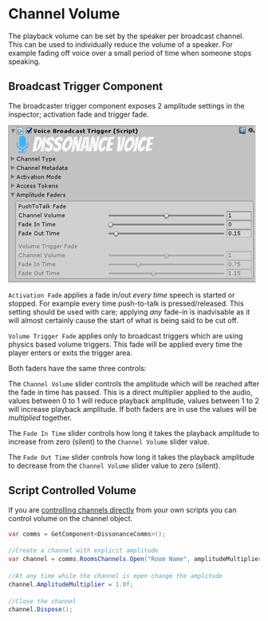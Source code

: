 # Channel Volume

The playback volume can be set by the speaker per broadcast channel. This can be used to individually reduce the volume of a speaker. For example fading off voice over a small period of time when someone stops speaking.

## Broadcast Trigger Component

The broadcaster trigger component exposes 2 amplitude settings in the inspector; activation fade and trigger fade.

![Amplitude Fader Controls](../images/VoiceBroadcastTrigger-AmplitudeFaders.png)

`Activation Fade` applies a fade in/out _every time_ speech is started or stopped. For example every time push-to-talk is pressed/released. This setting should be used with care; applying *any* fade-in is inadvisable as it will almost certainly cause the start of what is being said to be cut off.

`Volume Trigger Fade` applies only to broadcast triggers which are using physics based volume triggers. This fade will be applied every time the player enters or exits the trigger area.

Both faders have the same three controls:

The `Channel Volume` slider controls the amplitude which will be reached after the fade in time has passed. This is a direct multiplier applied to the audio, values between 0 to 1 will reduce playback amplitude, values between 1 to 2 will increase playback amplitude. If both faders are in use the values will be _multiplied_ together.

The `Fade In Time` slider controls how long it takes the playback amplitude to increase from zero (silent) to the `Channel Volume` slider value.

The `Fade Out Time` slider controls how long it takes the playback amplitude to decrease from  the `Channel Volume` slider value to zero (silent).

## Script Controlled Volume

If you are [controlling channels directly](Script-Controlled-Speech.md) from your own scripts you can control volume on the channel object.

```csharp
var comms = GetComponent<DissonanceComms>();

//Create a channel with explicit amplitude
var channel = comms.RoomsChannels.Open("Room Name", amplitudeMultiplier: 0.5f);

//At any time while the channel is open change the amplitude
channel.AmplitudeMultiplier = 1.0f;

//Close the channel
channel.Dispose();
```